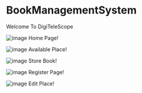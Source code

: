 # BookManagementSystem
Welcome To DigiTeleScope

![image](https://github.com/user-attachments/assets/2aea8284-77ef-4fd0-b9d9-b924d694933d)
Home Page!

![image](https://github.com/user-attachments/assets/886c1bad-a32b-4cd6-badc-57dfa0000229)
Available Place!

![image](https://github.com/user-attachments/assets/1f2c01fe-b7ff-41f7-84b0-793c75c55290)
Store Book!

![image](https://github.com/user-attachments/assets/33abeeb2-af0a-4971-864c-eb3864235a76)
Register Page!

![image](https://github.com/user-attachments/assets/7a5eb18f-f193-4289-8874-d28c5b891845)
Edit Place!
